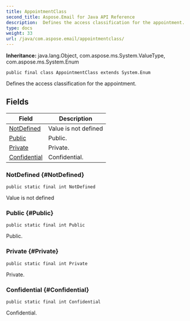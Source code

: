 ```yaml
---
title: AppointmentClass
second_title: Aspose.Email for Java API Reference
description:  Defines the access classification for the appointment.
type: docs
weight: 33
url: /java/com.aspose.email/appointmentclass/
---
```

**Inheritance:**
java.lang.Object, com.aspose.ms.System.ValueType, com.aspose.ms.System.Enum
```
public final class AppointmentClass extends System.Enum
```

Defines the access classification for the appointment.
## Fields

| Field | Description |
| --- | --- |
| [NotDefined](#NotDefined) | Value is not defined |
| [Public](#Public) | Public. |
| [Private](#Private) | Private. |
| [Confidential](#Confidential) | Confidential. |
### NotDefined {#NotDefined}
```
public static final int NotDefined
```


Value is not defined

### Public {#Public}
```
public static final int Public
```


Public.

### Private {#Private}
```
public static final int Private
```


Private.

### Confidential {#Confidential}
```
public static final int Confidential
```


Confidential.

